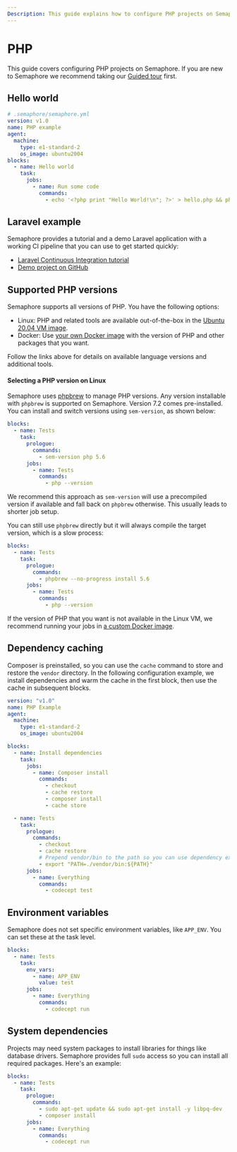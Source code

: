 ```yaml
---
Description: This guide explains how to configure PHP projects on Semaphore 2.0. 
---
```


# PHP

This guide covers configuring PHP projects on Semaphore. If you are new to
Semaphore we recommend taking our
[Guided tour](https://docs.semaphoreci.com/guided-tour/getting-started/) first.

## Hello world

``` yaml
# .semaphore/semaphore.yml
version: v1.0
name: PHP example
agent:
  machine:
    type: e1-standard-2
    os_image: ubuntu2004
blocks:
  - name: Hello world
    task:
      jobs:
        - name: Run some code
          commands:
            - echo '<?php print "Hello World!\n"; ?>' > hello.php && php hello.php
```

## Laravel example

Semaphore provides a tutorial and a demo Laravel application with a working
CI pipeline that you can use to get started quickly:

- [Laravel Continuous Integration tutorial][laravel-tutorial]
- [Demo project on GitHub][laravel-demo-project]

## Supported PHP versions

Semaphore supports all versions of PHP. You have the following options:

- Linux: PHP and related tools are available out-of-the-box in the
  [Ubuntu 20.04 VM image][ubuntu-php].
- Docker: Use [your own Docker image][docker-env] with the version of PHP and other
  packages that you want.

Follow the links above for details on available language versions and
additional tools.

#### Selecting a PHP version on Linux

Semaphore uses [phpbrew](https://github.com/phpbrew/phpbrew) to manage
PHP versions. Any version installable with `phpbrew` is supported on
Semaphore. Version 7.2 comes pre-installed. You can install and switch
versions using `sem-version`, as shown below:

``` yaml
blocks:
  - name: Tests
    task:
      prologue:
        commands:
          - sem-version php 5.6
      jobs:
        - name: Tests
          commands:
            - php --version
```
We recommend this approach as `sem-version` will use a precompiled
version if available and fall back on `phpbrew` otherwise. This usually
leads to shorter job setup.

You can still use `phpbrew` directly but it will always compile the
target version, which is a slow process:

``` yaml
blocks:
  - name: Tests
    task:
      prologue:
        commands:
          - phpbrew --no-progress install 5.6
      jobs:
        - name: Tests
          commands:
            - php --version
```

If the version of PHP that you want is not available in the Linux VM,
we recommend running your jobs in [a custom Docker image][docker-env].

## Dependency caching

Composer is preinstalled, so you can use the `cache` command to store and
restore the `vendor` directory. In the following configuration example, we
install dependencies and warm the cache in the first block, then use the cache
in subsequent blocks.

``` yaml
version: "v1.0"
name: PHP Example
agent:
  machine:
    type: e1-standard-2
    os_image: ubuntu2004

blocks:
  - name: Install dependencies
    task:
      jobs:
        - name: Composer install
          commands:
            - checkout
            - cache restore
            - composer install
            - cache store

  - name: Tests
    task:
      prologue:
        commands:
          - checkout
          - cache restore
          # Prepend vendor/bin to the path so you can use dependency executables
          - export "PATH=./vendor/bin:${PATH}"
      jobs:
        - name: Everything
          commands:
            - codecept test
```

## Environment variables

Semaphore does not set specific environment variables, like `APP_ENV`. You can
set these at the task level.

``` yaml
blocks:
  - name: Tests
    task:
      env_vars:
        - name: APP_ENV
          value: test
      jobs:
        - name: Everything
          commands:
            - codecept run
```

## System dependencies

Projects may need system packages to install libraries for things like
database drivers. Semaphore provides full `sudo` access so you can install
all required packages. Here's an example:

``` yaml
blocks:
  - name: Tests
    task:
      prologue:
        commands:
          - sudo apt-get update && sudo apt-get install -y libpq-dev
          - composer install
      jobs:
        - name: Everything
          commands:
            - codecept run
```

[laravel-tutorial]: https://docs.semaphoreci.com/examples/laravel-php-continuous-integration/
[laravel-demo-project]: https://github.com/semaphoreci-demos/semaphore-demo-php-laravel
[ubuntu-php]: https://docs.semaphoreci.com/ci-cd-environment/ubuntu-20.04-image/#php
[docker-env]: https://docs.semaphoreci.com/ci-cd-environment/custom-ci-cd-environment-with-docker/
